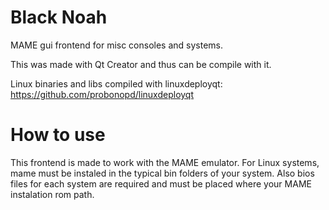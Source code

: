 # Black Noah
MAME gui frontend for misc consoles and systems.

This was made with Qt Creator and thus can be compile with it.

Linux binaries and libs compiled with linuxdeployqt:
https://github.com/probonopd/linuxdeployqt


# How to use

This frontend is made to work with the MAME emulator. For Linux systems, mame must be instaled in the typical bin folders of your system.
Also bios files for each system are required and must be placed where your MAME instalation rom path.

